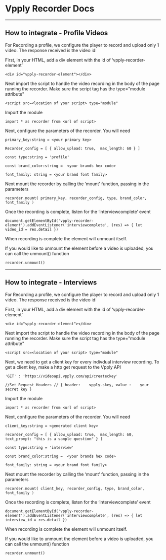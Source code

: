 # Vpply Recorder Docs
---

## How to integrate - Profile Videos

For Recording a profile, we configure the player to record and upload only 1 video. The response received is the video id

First, in your HTML, add a div element with the id of ‘vpply-recorder-element’

`<div id="vpply-recorder-element"></div>`

Next import the script to handle the video recording in the body of the page running the recorder. Make sure the script tag has the type="module attribute"

`<script src=<location of your script> type="module"`

Import the module

`import * as recorder from <url of script>`

Next, configure the parameters of the recorder. You will need

`primary_key:string = <your primary key>`

`Recorder_config = [
    {
        allow_upload: true, 
        max_length: 60
    }
]`

`const type:string = 'profile'`

`const brand_color:string =  <your brands hex code>`

`font_family: string = <your brand font family>`

Next mount the recorder by calling the ‘mount’ function, passing in the parameters

`recorder.mount(
	primary_key,
    recorder_config,
    type,
    brand_color,
    font_family
)`

Once the recording is complete, listen for the ‘interviewcomplete’ event 

`document.getElementById('vpply-recorder-element').addEventListener('interviewcomplete', (res) => {
    let video_id = res.detail
})`

When recording is complete the element will unmount itself.

If you would like to unmount the element before a video is uploaded, you can call the unmount() function

`recorder.unmount()`

---

## How to integrate - Interviews

For Recording a profile, we configure the player to record and upload only 1 video. The response received is the video id

First, in your HTML, add a div element with the id of ‘vpply-recorder-element’

`<div id="vpply-recorder-element"></div>`

Next import the script to handle the video recording in the body of the page running the recorder. Make sure the script tag has the type="module attribute"

`<script src=<location of your script> type="module"`

Next, we need to get a client key for every indivdual interview recording. To get a client key, make a http get request to the Vpply API

`'GET' : 'https://videoapi.vpply.com/api/createckey'`

`//Set Request Headers //
 {
     header:    vpply-skey,
     value :    your secret key
 }`

Import the module

`import * as recorder from <url of script>`

Next, configure the parameters of the recorder. You will need

`client_key:string = <generated client key>`

`recorder_config = [
    {
        allow_upload: true, 
        max_length: 60,
        text_prompt: "this is a sample question"
    }
]`

`const type:string = 'interview'`

`const brand_color:string =  <your brands hex code>`

`font_family: string = <your brand font family>`

Next mount the recorder by calling the ‘mount’ function, passing in the parameters

`recorder.mount(
	client_key,
    recorder_config,
    type,
    brand_color,
    font_family
)`

Once the recording is complete, listen for the ‘interviewcomplete’ event 

`document.getElementById('vpply-recorder-element').addEventListener('interviewcomplete', (res) => {
    let interview_id = res.detail
})`

When recording is complete the element will unmount itself.

If you would like to unmount the element before a video is uploaded, you can call the unmount() function

`recorder.unmount()`
